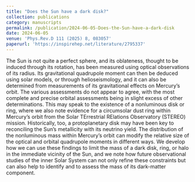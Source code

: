 ```yaml
---
title: "Does the Sun have a dark disk?"
collection: publications
category: manuscripts
permalink: /publication/2024-06-05-Does-the-Sun-have-a-dark-disk
date: 2024-06-05
venue: 'Phys.Rev.D 111 (2025) 8, 083057'
paperurl: 'https://inspirehep.net/literature/2795337'
---
```



The Sun is not quite a perfect sphere, and its oblateness, thought to be induced through its rotation, has been measured using optical observations of its radius. Its gravitational quadrupole moment can then be deduced using solar models, or through helioseismology, and it can also be determined from measurements of its gravitational effects on Mercury’s orbit. The various assessments do not appear to agree, with the most complete and precise orbital assessments being in slight excess of other determinations. This may speak to the existence of a nonluminous disk or ring, where we also note evidence for a circumsolar dust ring within Mercury’s orbit from the Solar TErrestrial RElations Observatory (STEREO) mission. Historically, too, a protoplanetary disk may have been key to reconciling the Sun’s metallicity with its neutrino yield. The distribution of the nonluminous mass within Mercury’s orbit can modify the relative size of the optical and orbital quadrupole moments in different ways. We develop how we can use these findings to limit the mass of a dark disk, ring, or halo in the immediate vicinity of the Sun, and we note how future observational studies of the inner Solar System can not only refine these constraints but can also help to identify and to assess the mass of its dark-matter component.
